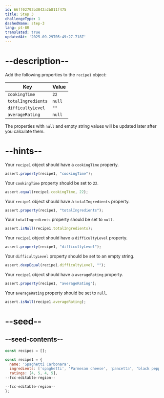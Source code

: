 ```yaml
---
id: 66ff02792b3042a2b811f475
title: Step 3
challengeType: 1
dashedName: step-3
lang: pt-BR
translated: true
updatedAt: '2025-09-29T05:49:27.718Z'
---
```


# --description--

Add the following properties to the `recipe1` object:

| Key | Value   |
| ----------- | ------- |
|`cookingTime`|`22`|
|`totalIngredients`|`null`|
|`difficultyLevel`|`""`|
|`averageRating`|`null`|

The properties with `null` and empty string values will be updated later after you calculate them.

# --hints--

Your `recipe1` object should have a `cookingTime` property.

```js
assert.property(recipe1, "cookingTime");
```

Your `cookingTime` property should be set to `22`.

```js
assert.equal(recipe1.cookingTime, 22);
```

Your `recipe1` object should have a `totalIngredients` property.

```js
assert.property(recipe1, "totalIngredients");
```

Your `totalIngredients` property should be set to `null`.

```js
assert.isNull(recipe1.totalIngredients);
```

Your `recipe1` object should have a `difficultyLevel` property.

```js
assert.property(recipe1, "difficultyLevel");
```

Your `difficultyLevel` property should be set to an empty string.

```js
assert.deepEqual(recipe1.difficultyLevel, "");
```

Your `recipe1` object should have a `averageRating` property.

```js
assert.property(recipe1, "averageRating");
```

Your `averageRating` property should be set to `null`.

```js
assert.isNull(recipe1.averageRating);
```

# --seed--

## --seed-contents--

```js
const recipes = [];

const recipe1 = {
  name: 'Spaghetti Carbonara',
  ingredients: ['spaghetti', 'Parmesan cheese', 'pancetta', 'black pepper'],
  ratings: [4, 5, 4, 5],
--fcc-editable-region--

--fcc-editable-region--
};
```
